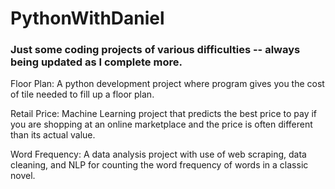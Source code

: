 # PythonWithDaniel
### Just some coding projects of various difficulties -- always being updated as I complete more. 

Floor Plan: A python development project where program gives you the cost of tile needed to fill up a floor plan.

Retail Price: Machine Learning project that predicts the best price to pay if you are shopping at an online marketplace and the price is often different than its actual value.

Word Frequency: A data analysis project with use of web scraping, data cleaning, and NLP for counting the word frequency of words in a classic novel.

